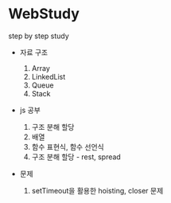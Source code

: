 # WebStudy
step by step study

 - 자료 구조
    1. Array
    2. LinkedList
    3. Queue
    4. Stack


 - js 공부
    1. 구조 분해 할당
    2. 배열
    3. 함수 표현식, 함수 선언식
    4. 구조 분해 할당 - rest, spread

 - 문제
    1. setTimeout을 활용한 hoisting, closer 문제